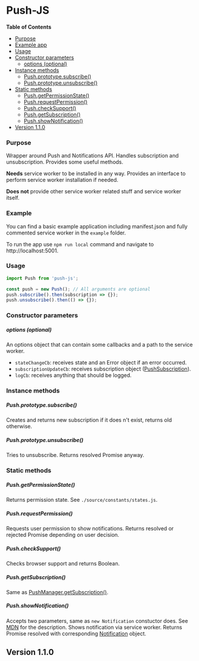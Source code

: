 # Push-JS

**Table of Contents**
- [Purpose](#purpose)
- [Example app](#example)
- [Usage](#usage)
- [Constructor parameters](#constructor-parameters)
    - [options (optional)](#options-optional)
- [Instance methods](#instance-methods)
    - [Push.prototype.subscribe()](#pushprototypesubscribe)
    - [Push.prototype.unsubscribe()](#pushprototypeunsubscribe)
- [Static methods](#static-methods)
    - [Push.getPermissionState()](#pushgetpermissionstate)
    - [Push.requestPermission()](#pushrequestpermission)
    - [Push.checkSupport()](#pushchecksupport)
    - [Push.getSubscription()](#pushgetsubscription)
    - [Push.showNotification()](#pushshownotification)
- [Version 1.1.0](#version-101)

### Purpose

Wrapper around Push and Notifications API. Handles subscription and unsubscription. Provides some useful methods.

**Needs** service worker to be installed in any way. Provides an interface to perform service worker installation if needed.

**Does not** provide other service worker related stuff and service worker itself.

### Example

You can find a basic example application including manifest.json and fully commented service worker in the `example` folder.

To run the app use `npm run local` command and navigate to http://localhost:5001.

### Usage

```js
import Push from 'push-js';

const push = new Push(); // All arguments are optional
push.subscribe().then(subscription => {});
push.unsubscribe().then(() => {});
```

### Constructor parameters

##### options (optional)

An options object that can contain some callbacks and a path to the service worker.

*   `stateChangeCb`: receives state and an Error object if an error occurred.
*   `subscriptionUpdateCb`: receives subscription object ([PushSubscription](https://developer.mozilla.org/en-US/docs/Web/API/PushSubscription)).
*   `logCb`: receives anything that should be logged.

### Instance methods

##### Push.prototype.subscribe()

Creates and returns new subscription if it does n't exist, returns old otherwise.

##### Push.prototype.unsubscribe()

Tries to unsubscribe. Returns resolved Promise anyway.

### Static methods

##### Push.getPermissionState()

Returns permission state. See `./source/constants/states.js`.

##### Push.requestPermission()

Requests user permission to show notifications. Returns resolved or rejected Promise depending on user decision.

##### Push.checkSupport()

Checks browser support and returns Boolean.

##### Push.getSubscription()

Same as [PushManager.getSubscription()](https://developer.mozilla.org/en-US/docs/Web/API/PushManager/getSubscription).

##### Push.showNotification()

Accepts two parameters, same as `new Notification` constuctor does. See [MDN](https://developer.mozilla.org/ru/docs/Web/API/Notification/Notification) for the description.
Shows notification via service worker. Returns Promise resolved with corresponding [Notification](https://developer.mozilla.org/en-US/docs/Web/API/Notification) object.

## Version 1.1.0